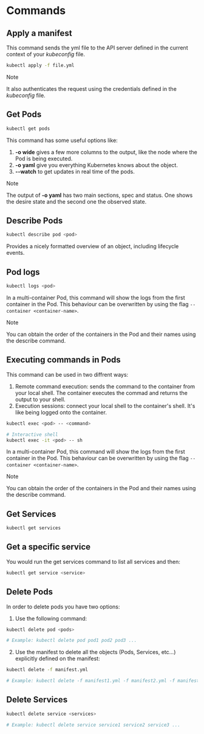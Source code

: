 # Commands

## Apply a manifest

This command sends the yml file to the API server defined in the current context of your _kubeconfig_ file.

```bash
kubectl apply -f file.yml
```

> [!NOTE]
>
> It also authenticates the request using the credentials defined in the _kubeconfig_ file.

## Get Pods

```bash
kubectl get pods
```

This command has some useful options like:

1. **-o wide** gives a few more columns to the output, like the node where the Pod is being executed.
2. **-o yaml** give you everything Kubernetes knows about the object.
3. **--watch** to get updates in real time of the pods.

> [!NOTE]
>
> The output of __-o yaml__ has two main sections, spec and status. One shows the desire state and the second one the observed state.

## Describe Pods

```bash
kubectl describe pod <pod>
```

Provides a nicely formatted overview of an object, including lifecycle events.

## Pod logs

```bash
kubectl logs <pod>
```

In a multi-container Pod, this command will show the logs from the first container in the Pod. This
behaviour can be overwritten by using the flag `--container <container-name>`.

> [!NOTE]
>
> You can obtain the order of the containers in the Pod and their names using the describe command.

## Executing commands in Pods

This command can be used in two diffrent ways:

1. Remote command execution: sends the command to the container from your local shell. The container executes the commad and returns the output to your shell.
2. Execution sessions: connect your local shell to the container's shell. It's like being logged onto the container.

```bash
kubectl exec <pod> -- <command>
```

```bash
# Interactive shell
kubectl exec -it <pod> -- sh
```

In a multi-container Pod, this command will show the logs from the first container in the Pod. This
behaviour can be overwritten by using the flag `--container <container-name>`.

> [!NOTE]
>
> You can obtain the order of the containers in the Pod and their names using the describe command.

## Get Services

```bash
kubectl get services
```

## Get a specific service

You would run the get services command to list all services and then:

```bash
kubectl get service <service>
```

## Delete Pods

In order to delete pods you have two options:

1. Use the following command:

```bash
kubectl delete pod <pods>

# Example: kubectl delete pod pod1 pod2 pod3 ...
```

2. Use the manifest to delete all the objects (Pods, Services, etc...) explicitly defined on the manifest:

```bash
kubectl delete -f manifest.yml

# Example: kubectl delete -f manifest1.yml -f manifest2.yml -f manifest3.yml ...
```

## Delete Services

```bash
kubectl delete service <services>

# Example: kubectl delete service service1 service2 service3 ...
```
